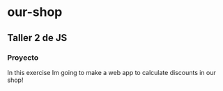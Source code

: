 # our-shop

## Taller 2 de JS

### Proyecto

In this exercise Im going to make a web app to calculate discounts in our shop!
